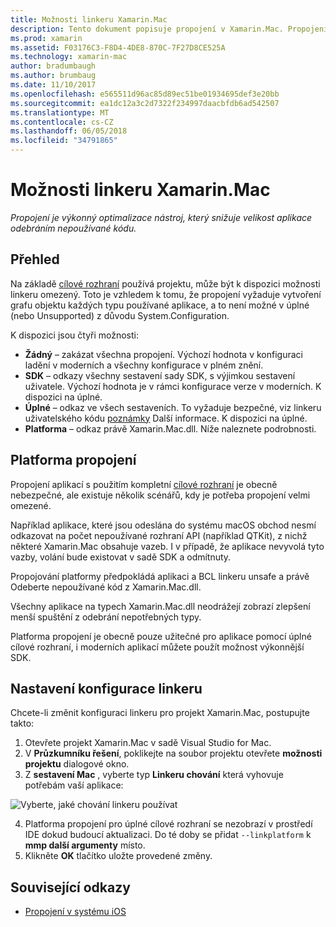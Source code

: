 ```yaml
---
title: Možnosti linkeru Xamarin.Mac
description: Tento dokument popisuje propojení v Xamarin.Mac. Propojení je výkonný optimalizace nástroj, který snižuje velikost aplikace odebráním nepoužívané kódu.
ms.prod: xamarin
ms.assetid: F03176C3-F8D4-4DE8-870C-7F27D8CE525A
ms.technology: xamarin-mac
author: bradumbaugh
ms.author: brumbaug
ms.date: 11/10/2017
ms.openlocfilehash: e565511d96ac85d89ec51be01934695def3e20bb
ms.sourcegitcommit: ea1dc12a3c2d7322f234997daacbfdb6ad542507
ms.translationtype: MT
ms.contentlocale: cs-CZ
ms.lasthandoff: 06/05/2018
ms.locfileid: "34791865"
---
```

# <a name="xamarinmac-linker-options"></a>Možnosti linkeru Xamarin.Mac

_Propojení je výkonný optimalizace nástroj, který snižuje velikost aplikace odebráním nepoužívané kódu._

## <a name="overview"></a>Přehled

Na základě [cílové rozhraní](~/mac/platform/target-framework.md) používá projektu, může být k dispozici možnosti linkeru omezený. Toto je vzhledem k tomu, že propojení vyžaduje vytvoření grafu objektu každých typu používané aplikace, a to není možné v úplné (nebo Unsupported) z důvodu System.Configuration.

K dispozici jsou čtyři možnosti:

- **Žádný** – zakázat všechna propojení. Výchozí hodnota v konfiguraci ladění v moderních a všechny konfigurace v plném znění.
- **SDK** – odkazy všechny sestavení sady SDK, s výjimkou sestavení uživatele. Výchozí hodnota je v rámci konfigurace verze v moderních. K dispozici na úplné.
- **Úplné** – odkaz ve všech sestaveních. To vyžaduje bezpečné, viz linkeru uživatelského kódu [poznámky](~/ios/deploy-test/linker.md) Další informace. K dispozici na úplné.
- **Platforma** – odkaz právě Xamarin.Mac.dll. Níže naleznete podrobnosti.

## <a name="platform-linking"></a>Platforma propojení

Propojení aplikací s použitím kompletní [cílové rozhraní](~/mac/platform/target-framework.md) je obecně nebezpečné, ale existuje několik scénářů, kdy je potřeba propojení velmi omezené.

Například aplikace, které jsou odeslána do systému macOS obchod nesmí odkazovat na počet nepoužívané rozhraní API (například QTKit), z nichž některé Xamarin.Mac obsahuje vazeb. I v případě, že aplikace nevyvolá tyto vazby, volání bude existovat v sadě SDK a odmítnuty.

Propojování platformy předpokládá aplikaci a BCL linkeru unsafe a právě Odeberte nepoužívané kód z Xamarin.Mac.dll. 

Všechny aplikace na typech Xamarin.Mac.dll neodrážejí zobrazí zlepšení menší spuštění z odebrání nepotřebných typy.

Platforma propojení je obecně pouze užitečné pro aplikace pomocí úplné cílové rozhraní, i moderních aplikací můžete použít možnost výkonnější SDK.

## <a name="setting-the-linker-configuration"></a>Nastavení konfigurace linkeru

Chcete-li změnit konfiguraci linkeru pro projekt Xamarin.Mac, postupujte takto:

1. Otevřete projekt Xamarin.Mac v sadě Visual Studio for Mac.
2. V **Průzkumníku řešení**, poklikejte na soubor projektu otevřete **možnosti projektu** dialogové okno.
3. Z **sestavení Mac** , vyberte typ **Linkeru chování** která vyhovuje potřebám vaší aplikace:

  ![Vyberte, jaké chování linkeru používat](linker-images/link-behavior.png "zvolte jaké chování linkeru používat")

4. Platforma propojení pro úplné cílové rozhraní se nezobrazí v prostředí IDE dokud budoucí aktualizaci. Do té doby se přidat `--linkplatform` k **mmp další argumenty** místo.
5. Klikněte **OK** tlačítko uložte provedené změny.


## <a name="related-links"></a>Související odkazy

- [Propojení v systému iOS](~/ios/deploy-test/linker.md)
